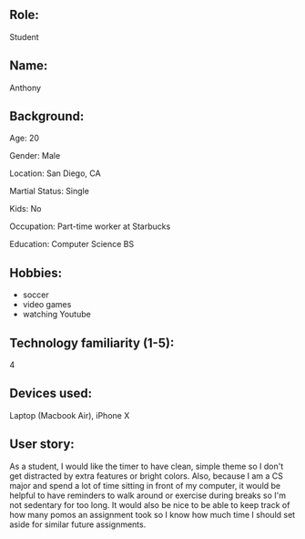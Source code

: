 ## Role:

Student

## Name:

Anthony

## Background:

Age: 20

Gender: Male

Location: San Diego, CA

Martial Status: Single

Kids: No

Occupation: Part-time worker at Starbucks

Education: Computer Science BS

## Hobbies:

- soccer
- video games
- watching Youtube

## Technology familiarity (1-5):

4

## Devices used:

Laptop (Macbook Air), iPhone X

## User story:

As a student, I would like the timer to have clean, simple theme so I don't get distracted by extra features or bright colors. Also, because I am a CS major and spend a lot of time sitting in front of my computer, it would be helpful to have reminders to walk around or exercise during breaks so I'm not sedentary for too long. It would also be nice to be able to keep track of how many pomos an assignment took so I know how much time I should set aside for similar future assignments.
